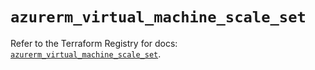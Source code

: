 # `azurerm_virtual_machine_scale_set`

Refer to the Terraform Registry for docs: [`azurerm_virtual_machine_scale_set`](https://registry.terraform.io/providers/hashicorp/azurerm/3.105.0/docs/resources/virtual_machine_scale_set).
